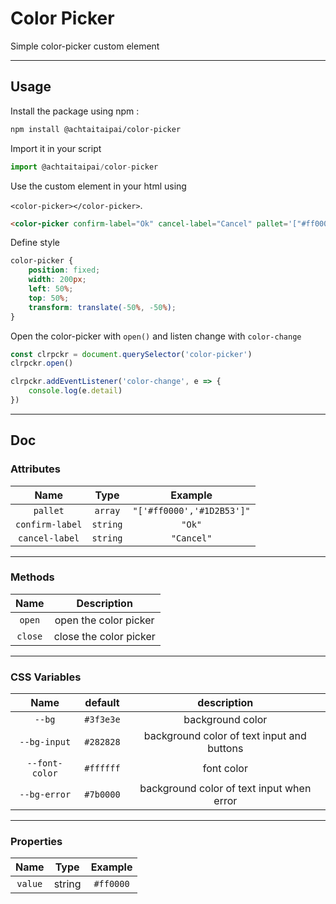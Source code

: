 # Color Picker

Simple color-picker custom element

---

## Usage

Install the package using npm :

```bash
npm install @achtaitaipai/color-picker
```

Import it in your script

```js
import @achtaitaipai/color-picker
```

Use the custom element in your html using

`<color-picker></color-picker>`.

```html
<color-picker confirm-label="Ok" cancel-label="Cancel" pallet='["#ff0000","#1D2B53","#7E2553"]'></color-picker>
```

Define style

```css
color-picker {
	position: fixed;
	width: 200px;
	left: 50%;
	top: 50%;
	transform: translate(-50%, -50%);
}
```

Open the color-picker with `open()` and listen change with `color-change`

```js
const clrpckr = document.querySelector('color-picker')
clrpckr.open()

clrpckr.addEventListener('color-change', e => {
	console.log(e.detail)
})
```

---

## Doc

### Attributes

|      Name       |   Type   |          Example          |
| :-------------: | :------: | :-----------------------: |
|    `pallet`     | `array`  | `"['#ff0000','#1D2B53']"` |
| `confirm-label` | `string` |          `"Ok"`           |
| `cancel-label`  | `string` |        `"Cancel"`         |

---

### Methods

|  Name   |      Description       |
| :-----: | :--------------------: |
| `open`  | open the color picker  |
| `close` | close the color picker |

---

### CSS Variables

|      Name      |  default  |                description                 |
| :------------: | :-------: | :----------------------------------------: |
|     `--bg`     | `#3f3e3e` |              background color              |
|  `--bg-input`  | `#282828` | background color of text input and buttons |
| `--font-color` | `#ffffff` |                 font color                 |
|  `--bg-error`  | `#7b0000` | background color of text input when error  |

---

### Properties

|  Name   |  Type  |  Example  |
| :-----: | :----: | :-------: |
| `value` | string | `#ff0000` |
